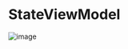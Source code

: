# StateViewModel

![image](https://user-images.githubusercontent.com/3993516/206830081-c98a3b94-85f1-4c6e-a887-64096b6aee20.png)

